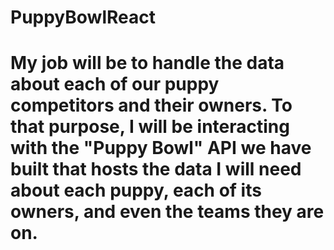 # PuppyBowlReact

My job will be to handle the data about each of our puppy competitors and their owners. To that purpose, I will be interacting with the "Puppy Bowl" API we have built that hosts the data I will need about each puppy, each of its owners, and even the teams they are on.
=======